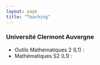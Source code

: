 ```yaml
---
layout: page
title: "Teaching"
---
```


### Université Clermont Auvergne

- Outils Mathématiques 2 (L1) :
- Mathématiques S2 (L1) : 
